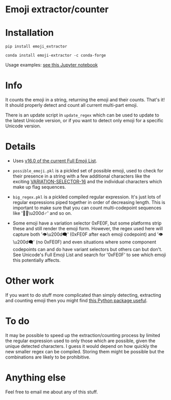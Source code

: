 # Emoji extractor/counter

# Installation

```pip install emoji_extractor```

```conda install emoji-extractor -c conda-forge```

Usage examples: [see this Jupyter notebook](https://github.com/alexanderrobertson/emoji-extractor/blob/master/notebooks/examples.ipynb)

# Info

It counts the emoji in a string, returning the emoji and their counts. That's it! It should properly detect and count all current multi-part emoji.

There is an update script in `update_regex` which can be used to update to the latest Unicode version, or if you want to detect only emoji for a specific Unicode version.

# Details

* Uses [v16.0 of the current Full Emoji List](https://unicode.org/emoji/charts-16.0/full-emoji-list.html).

* `possible_emoji.pkl` is a pickled set of possible emoji, used to check for their presence in a string with a few additional characters like the exciting [VARIATION-SELECTOR-16](https://emojipedia.org/variation-selector-16/) and the individual characters which make up flag sequences.

* `big_regex.pkl` is a pickled compiled regular expression. It's just lots of regular expressions piped together in order of decreasing length. This is important to make sure that you can count multi-codepoint sequences like '💁🏽\u200d♂️' and so on.

* Some emoji have a variation selector 0xFE0F, but some platforms strip these and still render the emoji form. However, the regex used here will capture both '👁️\u200d🗨️' (0xFE0F after each emoji codepoint) and '👁\u200d🗨' (no 0xFE0F) and even situations where some component codepoints can and do have variant selectors but others can but don't. See Unicode's Full Emoji List and search for '0xFE0F' to see which emoji this potentially affects.

# Other work

If you want to do stuff more complicated than simply detecting, extracting and counting emoji then you might find [this Python package useful](https://github.com/carpedm20/emoji/).

# To do

It may be possible to speed up the extraction/counting process by limited the regular expression used to only those which are possible, given the unique detected characters. I guess it would depend on how quickly the new smaller regex can be compiled. Storing them might be possible but the combinations are likely to be prohibitive.

# Anything else

Feel free to email me about any of this stuff.
